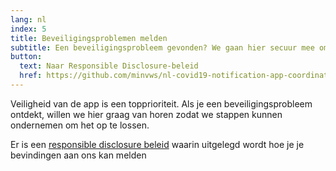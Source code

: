 ```yaml
---
lang: nl
index: 5
title: Beveiligingsproblemen melden
subtitle: Een beveiligingsprobleem gevonden? We gaan hier secuur mee om.
button:
  text: Naar Responsible Disclosure-beleid
  href: https://github.com/minvws/nl-covid19-notification-app-coordination/security/policy
---
```

Veiligheid van de app is een topprioriteit. Als je een beveiligingsprobleem ontdekt, willen we hier graag van horen zodat we stappen kunnen ondernemen om het op te lossen.

Er is een [responsible disclosure beleid](https://en.wikipedia.org/wiki/Responsible_disclosure) waarin uitgelegd wordt hoe je je bevindingen aan ons kan melden
